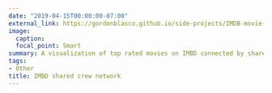 ```yaml
---
date: "2019-04-15T00:00:00-07:00"
external_link: https://gordonblasco.github.io/side-projects/IMDB-movie-network/shared_actors.html
image:
  caption: 
  focal_point: Smart
summary: A visualization of top rated movies on IMBD connected by shared actors, directors, writers, and producers, Made with the NetworkD3 package.
tags:
- Other
title: IMBD shared crew network
---
```

